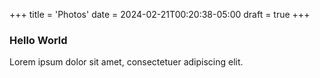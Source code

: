+++
title = 'Photos'
date = 2024-02-21T00:20:38-05:00
draft = true
+++

### Hello World

Lorem ipsum dolor sit amet, consectetuer adipiscing elit.